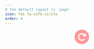 ```yaml
---
# the default layout is 'page'
icon: fas fa-info-circle
order: 4
---
```


<style>
  #random-quote .quote-profile {
    font-size: 12px;
    opacity: 0.6;
  }

  #reload-button-wrap {
    display: flex;
    align-items: center;
    justify-content: center;
  }
  
  #reload-button-wrap #reload-button {
    display: flex;
    align-items: center;
    justify-content: center;
    width: 48px;
    height: 48px;
    border-radius: 24px;
    border: none;
    cursor: pointer;
    background-color: #F90909;
    opacity: 0.4;
  }

  #reload-button-wrap #reload-button:hover {
    opacity: 1;
  }

  #reload-button-wrap .ico-reload {
    width: 80%;
    height: 80%;
    fill: #fff;
  }

  #reload-button-wrap .rotate {
    transition: transform 1s ease-in-out;
  }

  #reload-button-wrap .rotate.active {
    transform: rotate(360deg);
  }
</style>

<div id="random-quote" class="prompt-tip"></div>
<div id="reload-button-wrap">
  <button id="reload-button">
    <svg class="ico-reload rotate" xmlns="http://www.w3.org/2000/svg" viewBox="0 0 512 512"><!--!Font Awesome Free 6.7.2 by @fontawesome - https://fontawesome.com License - https://fontawesome.com/license/free Copyright 2025 Fonticons, Inc.--><path d="M463.5 224l8.5 0c13.3 0 24-10.7 24-24l0-128c0-9.7-5.8-18.5-14.8-22.2s-19.3-1.7-26.2 5.2L413.4 96.6c-87.6-86.5-228.7-86.2-315.8 1c-87.5 87.5-87.5 229.3 0 316.8s229.3 87.5 316.8 0c12.5-12.5 12.5-32.8 0-45.3s-32.8-12.5-45.3 0c-62.5 62.5-163.8 62.5-226.3 0s-62.5-163.8 0-226.3c62.2-62.2 162.7-62.5 225.3-1L327 183c-6.9 6.9-8.9 17.2-5.2 26.2s12.5 14.8 22.2 14.8l119.5 0z"/></svg>
  </button>
</div>

<script>
  const quoteElement = document.getElementById('random-quote');
  const reloadButton = document.getElementById('reload-button');

  function displayRandomQuote() {
    const reloadIcon = document.querySelector('.ico-reload');
    reloadIcon.classList.toggle('active');

    fetch('https://korean-quotes-api.vercel.app/api')
      .then(response => {
        if (!response.ok) {
          throw new Error(`HTTP error! status: ${response.status}`);
        }
        return response.json();
      })
      .then(data => {
        const author = data.author;
        const profile = data.profile;
        const content = data.content;
        quoteElement.innerHTML = `<blockquote class="prompt-tip">"${content}"<br>— ${author}${profile && `<br><span class="quote-profile">${profile}</span>`}</blockquote>`;
      })
      .catch(error => {
        console.error('API 호출 오류:', error);
        quoteElement.innerHTML = '<blockquote class="prompt-tip">감자에 싹이 나서 잎이 나면 묵찌바가 가능하다.<br>— Nine</blockquote>';
      });
  }

  displayRandomQuote();

  reloadButton.addEventListener('click', displayRandomQuote);
</script>
